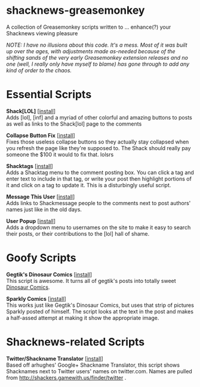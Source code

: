 shacknews-greasemonkey
======================

A collection of Greasemonkey scripts written to ... enhance(?) your Shacknews viewing pleasure

*NOTE: I have no illusions about this code.  It's a mess. Most of it was built up over the ages, with adjustments made as-needed because of the shifting sands of the very early Greasemonkey extension releases and no one (well, I really only have myself to blame) has gone through to add any kind of order to the chaos.*

# Essential Scripts

**Shack[LOL]** [[install](https://github.com/ThomW/shacknews-greasemonkey/raw/master/shack-lol.user.js)]  
Adds [lol], [inf] and a myriad of other colorful and amazing buttons to posts as well as links to the Shack[lol] page to the comments

**Collapse Button Fix** [[install](https://github.com/ThomW/shacknews-greasemonkey/raw/master/shack-collapse.user.js)]  
Fixes those useless collapse buttons so they actually stay collapsed when you refresh the page like they're supposed to. The Shack should really pay someone the $100 it would to fix that.  lolsrs

**Shacktags** [[install](https://github.com/ThomW/shacknews-greasemonkey/raw/master/shack-comment-tags.user.js)]  
Adds a Shacktag menu to the comment posting box. You can click a tag and enter text to include in that tag, or write your post then highlight portions of it and click on a tag to update it. This is a disturbingly useful script.

**Message This User** [[install](https://github.com/ThomW/shacknews-greasemonkey/raw/master/shack-msgthisuser.user.js)]  
Adds links to Shackmessage people to the comments next to post authors' names just like in the old days.

**User Popup** [[install](https://github.com/ThomW/shacknews-greasemonkey/raw/master/shacknews_user_popup.user.js)]  
Adds a dropdown menu to usernames on the site to make it easy to search their posts, or their contributions to the [lol] hall of shame.

# Goofy Scripts

**Gegtik's Dinosaur Comics** [[install](https://github.com/ThomW/shacknews-greasemonkey/raw/master/gegtiks_dinosaur_comics.user.js)]  
This script is awesome. It turns all of gegtik's posts into totally sweet [Dinosaur Comics](http://qwantz.com/).

**Sparkly Comics** [[install](https://github.com/ThomW/shacknews-greasemonkey/raw/master/sparkly_comics.user.js)]  
This works just like Gegtik's Dinosaur Comics, but uses that strip of pictures Sparkly posted of himself. The script looks at the text in the post and makes a half-assed attempt at making it show the appropriate image.

# Shacknews-related Scripts

**Twitter/Shackname Translator** [[install](https://github.com/ThomW/shacknews-greasemonkey/raw/master/shack-twitter-translate.user.js)]  
Based off arhughes' Google+ Shackname Translator, this script shows Shacknames next to Twitter users' names on twitter.com. Names are pulled from http://shackers.gamewith.us/finder/twitter .
